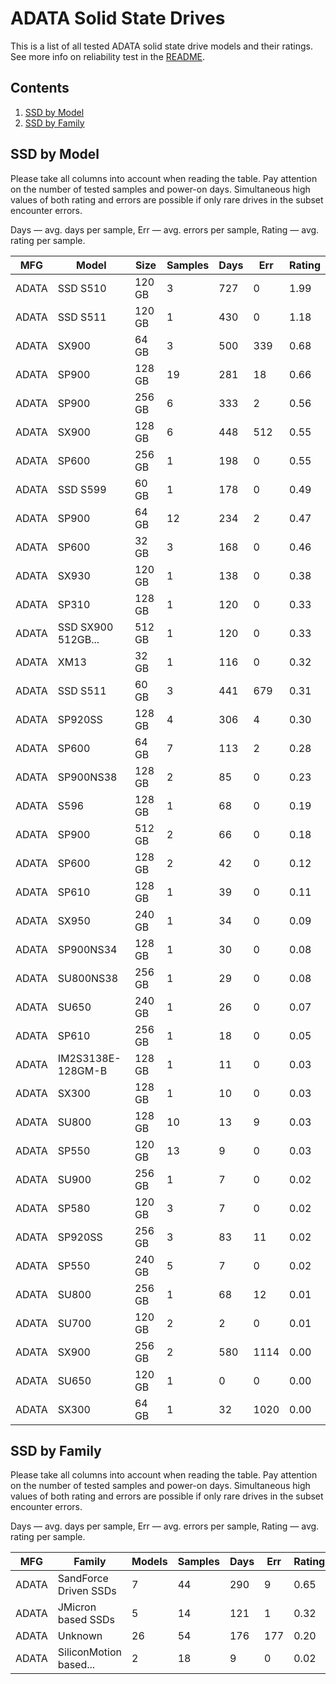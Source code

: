 ADATA Solid State Drives
========================

This is a list of all tested ADATA solid state drive models and their ratings. See
more info on reliability test in the [README](https://github.com/linuxhw/SMART).

Contents
--------

1. [ SSD by Model  ](#ssd-by-model)
2. [ SSD by Family ](#ssd-by-family)

SSD by Model
------------

Please take all columns into account when reading the table. Pay attention on the
number of tested samples and power-on days. Simultaneous high values of both rating
and errors are possible if only rare drives in the subset encounter errors.

Days   — avg. days per sample,
Err    — avg. errors per sample,
Rating — avg. rating per sample.

| MFG       | Model              | Size   | Samples | Days  | Err   | Rating |
|-----------|--------------------|--------|---------|-------|-------|--------|
| ADATA     | SSD S510           | 120 GB | 3       | 727   | 0     | 1.99   |
| ADATA     | SSD S511           | 120 GB | 1       | 430   | 0     | 1.18   |
| ADATA     | SX900              | 64 GB  | 3       | 500   | 339   | 0.68   |
| ADATA     | SP900              | 128 GB | 19      | 281   | 18    | 0.66   |
| ADATA     | SP900              | 256 GB | 6       | 333   | 2     | 0.56   |
| ADATA     | SX900              | 128 GB | 6       | 448   | 512   | 0.55   |
| ADATA     | SP600              | 256 GB | 1       | 198   | 0     | 0.55   |
| ADATA     | SSD S599           | 60 GB  | 1       | 178   | 0     | 0.49   |
| ADATA     | SP900              | 64 GB  | 12      | 234   | 2     | 0.47   |
| ADATA     | SP600              | 32 GB  | 3       | 168   | 0     | 0.46   |
| ADATA     | SX930              | 120 GB | 1       | 138   | 0     | 0.38   |
| ADATA     | SP310              | 128 GB | 1       | 120   | 0     | 0.33   |
| ADATA     | SSD SX900 512GB... | 512 GB | 1       | 120   | 0     | 0.33   |
| ADATA     | XM13               | 32 GB  | 1       | 116   | 0     | 0.32   |
| ADATA     | SSD S511           | 60 GB  | 3       | 441   | 679   | 0.31   |
| ADATA     | SP920SS            | 128 GB | 4       | 306   | 4     | 0.30   |
| ADATA     | SP600              | 64 GB  | 7       | 113   | 2     | 0.28   |
| ADATA     | SP900NS38          | 128 GB | 2       | 85    | 0     | 0.23   |
| ADATA     | S596               | 128 GB | 1       | 68    | 0     | 0.19   |
| ADATA     | SP900              | 512 GB | 2       | 66    | 0     | 0.18   |
| ADATA     | SP600              | 128 GB | 2       | 42    | 0     | 0.12   |
| ADATA     | SP610              | 128 GB | 1       | 39    | 0     | 0.11   |
| ADATA     | SX950              | 240 GB | 1       | 34    | 0     | 0.09   |
| ADATA     | SP900NS34          | 128 GB | 1       | 30    | 0     | 0.08   |
| ADATA     | SU800NS38          | 256 GB | 1       | 29    | 0     | 0.08   |
| ADATA     | SU650              | 240 GB | 1       | 26    | 0     | 0.07   |
| ADATA     | SP610              | 256 GB | 1       | 18    | 0     | 0.05   |
| ADATA     | IM2S3138E-128GM-B  | 128 GB | 1       | 11    | 0     | 0.03   |
| ADATA     | SX300              | 128 GB | 1       | 10    | 0     | 0.03   |
| ADATA     | SU800              | 128 GB | 10      | 13    | 9     | 0.03   |
| ADATA     | SP550              | 120 GB | 13      | 9     | 0     | 0.03   |
| ADATA     | SU900              | 256 GB | 1       | 7     | 0     | 0.02   |
| ADATA     | SP580              | 120 GB | 3       | 7     | 0     | 0.02   |
| ADATA     | SP920SS            | 256 GB | 3       | 83    | 11    | 0.02   |
| ADATA     | SP550              | 240 GB | 5       | 7     | 0     | 0.02   |
| ADATA     | SU800              | 256 GB | 1       | 68    | 12    | 0.01   |
| ADATA     | SU700              | 120 GB | 2       | 2     | 0     | 0.01   |
| ADATA     | SX900              | 256 GB | 2       | 580   | 1114  | 0.00   |
| ADATA     | SU650              | 120 GB | 1       | 0     | 0     | 0.00   |
| ADATA     | SX300              | 64 GB  | 1       | 32    | 1020  | 0.00   |

SSD by Family
-------------

Please take all columns into account when reading the table. Pay attention on the
number of tested samples and power-on days. Simultaneous high values of both rating
and errors are possible if only rare drives in the subset encounter errors.

Days   — avg. days per sample,
Err    — avg. errors per sample,
Rating — avg. rating per sample.

| MFG       | Family                 | Models | Samples | Days  | Err   | Rating |
|-----------|------------------------|--------|---------|-------|-------|--------|
| ADATA     | SandForce Driven SSDs  | 7      | 44      | 290   | 9     | 0.65   |
| ADATA     | JMicron based SSDs     | 5      | 14      | 121   | 1     | 0.32   |
| ADATA     | Unknown                | 26     | 54      | 176   | 177   | 0.20   |
| ADATA     | SiliconMotion based... | 2      | 18      | 9     | 0     | 0.02   |

